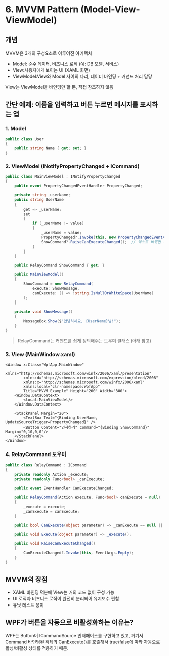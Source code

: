 ﻿# 6. MVVM Pattern (Model-View-ViewModel)
## 개념
MVVM은 3개의 구성요소로 이루어진 아키텍처

- Model: 순수 데이터, 비즈니스 로직 (예: DB 모델, 서비스)
- View:사용자에게 보이는 UI (XAML 화면)
- ViewModel:View와 Model 사이의 다리, 데이터 바인딩 + 커맨드 처리 담당

View는 ViewModel을 바인딩만 할 뿐, 직접 참조하지 않음


## 간단 예제: 이름을 입력하고 버튼 누르면 메시지를 표시하는 앱
### 1. Model
```cs
public class User
{
    public string Name { get; set; }
}
```
### 2. ViewModel (INotifyPropertyChanged + ICommand)
```cs
public class MainViewModel : INotifyPropertyChanged
{
    public event PropertyChangedEventHandler PropertyChanged;

    private string _userName;
    public string UserName
    {
        get => _userName;
        set
        {
            if (_userName != value)
            {
                _userName = value;
                PropertyChanged?.Invoke(this, new PropertyChangedEventArgs(nameof(UserName)));
                ShowCommand?.RaiseCanExecuteChanged();  // 텍스트 바뀌면 버튼 상태 갱신
            }
        }
    }

    public RelayCommand ShowCommand { get; }

    public MainViewModel()
    {
        ShowCommand = new RelayCommand(
            execute: ShowMessage,
            canExecute: () => !string.IsNullOrWhiteSpace(UserName)
        );
    }

    private void ShowMessage()
    {
        MessageBox.Show($"안녕하세요, {UserName}님!");
    }
}
```
> RelayCommand는 커맨드를 쉽게 정의해주는 도우미 클래스 (아래 참고)

### 3. View (MainWindow.xaml)
```xaml
<Window x:Class="WpfApp.MainWindow"
        xmlns="http://schemas.microsoft.com/winfx/2006/xaml/presentation"
        xmlns:d="http://schemas.microsoft.com/expression/blend/2008"
        xmlns:x="http://schemas.microsoft.com/winfx/2006/xaml"
        xmlns:local="clr-namespace:WpfApp"
        Title="MVVM Example" Height="200" Width="300">
    <Window.DataContext>
        <local:MainViewModel/>
    </Window.DataContext>

    <StackPanel Margin="20">
        <TextBox Text="{Binding UserName, UpdateSourceTrigger=PropertyChanged}" />
        <Button Content="인사하기" Command="{Binding ShowCommand}" Margin="0,10,0,0"/>
    </StackPanel>
</Window>
```
### 4. RelayCommand 도우미
```cs
public class RelayCommand : ICommand
{
    private readonly Action _execute;
    private readonly Func<bool> _canExecute;

    public event EventHandler CanExecuteChanged;

    public RelayCommand(Action execute, Func<bool> canExecute = null)
    {
        _execute = execute;
        _canExecute = canExecute;
    }

    public bool CanExecute(object parameter) => _canExecute == null || _canExecute();

    public void Execute(object parameter) => _execute();

    public void RaiseCanExecuteChanged()
    {
        CanExecuteChanged?.Invoke(this, EventArgs.Empty);
    }
}
```
## MVVM의 장점
* XAML 바인딩 덕분에 View는 거의 코드 없이 구성 가능
* UI 로직과 비즈니스 로직이 완전히 분리되어 유지보수 편함
* 유닛 테스트 용이

## WPF가 버튼을 자동으로 비활성화하는 이유는?
WPF는 Button이 ICommandSource 인터페이스를 구현하고 있고,
거기서 Command 바인딩된 객체의 CanExecute()를 호출해서 true/false에 따라 자동으로 활성/비활성 상태를 적용하기 때문.
